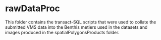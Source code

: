 # rawDataProc

This folder contains the transact-SQL scripts that were used to collate the submitted VMS data into the Benthis metiers used in the datasets and images produced in the spatialPolygonsProducts folder.
